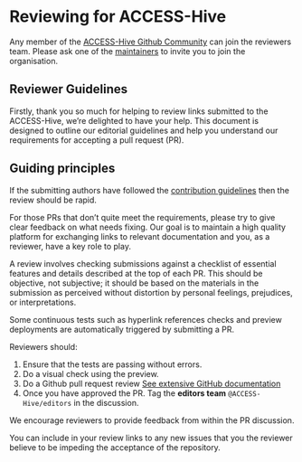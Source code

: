 # Reviewing for ACCESS-Hive

Any member of the [ACCESS-Hive Github Community][access-hive-github] can join the reviewers team.
Please ask one of the [maintainers][access-hive-maintainers] to invite you to join the organisation.

## Reviewer Guidelines

Firstly, thank you so much for helping to review links submitted to the ACCESS-Hive, we’re delighted to have your help. This document is designed to outline our editorial guidelines and help you understand our requirements for accepting a pull request (PR).

## Guiding principles

If the submitting authors have followed the [contribution guidelines](index.md) then the review should be rapid.

For those PRs that don’t quite meet the requirements, please try to give clear feedback on what needs fixing. Our goal is to maintain a high quality platform for exchanging links to relevant documentation and you, as a reviewer, have a key role to play.

A review involves checking submissions against a checklist of essential features and details described at the top of each PR.
This should be objective, not subjective; it should be based on the materials in the submission as perceived without distortion by personal feelings, prejudices, or interpretations.

Some continuous tests such as hyperlink references checks and preview deployments are automatically triggered by submitting a PR.

Reviewers should:

1. Ensure that the tests are passing without errors.
1. Do a visual check using the preview.
1. Do a Github pull request review [See extensive GitHub documentation][github-review]
1. Once you have approved the PR. Tag the **editors team** `@ACCESS-Hive/editors` in the discussion.

We encourage reviewers to provide feedback from within the PR discussion.

You can include in your review links to any new issues that you the reviewer believe to be impeding the acceptance of the repository.

[access-hive-github]: https://github.com/ACCESS-Hive
[access-hive-maintainers]: https://github.com/orgs/ACCESS-Hive/teams/maintainers
[github-review]: https://docs.github.com/en/pull-requests/collaborating-with-pull-requests/reviewing-changes-in-pull-requests/about-pull-request-reviews